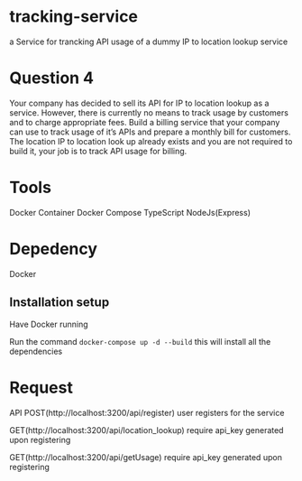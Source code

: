 # tracking-service
a Service for trancking API usage of a dummy IP to location lookup service

# Question 4
  Your company has decided to sell its API for IP to location lookup as a service. However, there is currently no means to track usage by customers and to charge appropriate fees. Build a billing service that your company can use to track usage of it’s APIs and prepare a monthly bill for customers. The location IP to location look up already exists and you are not required to build it, your job is to track API usage for billing.

# Tools
Docker Container
Docker Compose
TypeScript
NodeJs(Express)

# Depedency
Docker

## Installation setup
Have Docker running 

Run the command  `docker-compose up -d --build`
this will install all the dependencies

# Request
API
POST(http://localhost:3200/api/register) user registers for the service

GET(http://localhost:3200/api/location_lookup) require api_key generated upon registering

GET(http://localhost:3200/api/getUsage)  require api_key generated upon registering


